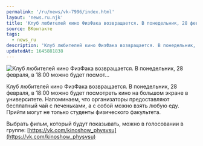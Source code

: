 ```yaml
---
permalink: '/ru/news/vk-7996/index.html'
layout: 'news.ru.njk'
title: 'Клуб любителей кино ФизФака возвращается. В понедельник, 28 февраля, в 18:00 можно будет посмот…'
source: ВКонтакте
tags:
  - news_ru
description: 'Клуб любителей кино ФизФака возвращается. В понедельник, 28 февраля, в 18:00 можно будет посмот…'
updatedAt: 1645881838
---
```

![Клуб любителей кино ФизФака возвращается. В понедельник, 28 февраля, в 18:00 можно будет посмот…](https://sun9-41.userapi.com/sun9-66/impg/b77WuNHq2FLmbVYD22HEVa1RyLKaJNgtSMY2ow/_ew91Z4Y0FQ.jpg?size=1200x800&quality=96&sign=b3b5b3666193bf865ae9953cd94701a5&c_uniq_tag=KaXm8vZpHGR1KbkIXKoYhrR5oe0FpHE2iElgRTMgoEg&type=album)

Клуб любителей кино ФизФака возвращается. В понедельник, 28 февраля, в 18:00 можно будет посмотреть кино на большом экране в университете. Напоминаем, что организаторы предоставляют бесплатный чай с печеньками, а с собой можно взять любую еду. Прийти могут не только студенты физического факультета.

Выбрать фильм, который будут показывать, можно в голосовании в группе: [https://vk.com/kinoshow_physvsu](https://vk.com/kinoshow_physvsu)
